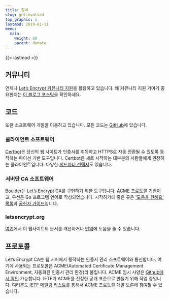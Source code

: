 ```yaml
---
title: 참여
slug: getinvolved
top_graphic: 5
lastmod: 2019-01-11
menu:
  main:
    weight: 60
    parent: donate
---
```


{{< lastmod >}}

## 커뮤니티

언제나 [Let’s Encrypt 커뮤니티 지원](https://community.letsencrypt.org/)을 활용하고 있습니다. 왜 커뮤니티 지원 기여가 중요한지는 [이 블로그 포스팅](https://letsencrypt.org/2015/08/13/lets-encrypt-community-support.html)을 확인하세요.

## 코드

또한 소프트웨어 개발을 이용하고 있습니다. 모든 코드는 [GitHub](https://github.com/letsencrypt/)에 있습니다.

### 클라이언트 소프트웨어

[Certbot](https://github.com/certbot/certbot)은 당신의 웹 사이트가 인증서를 취득하고 HTTPS로 자동 전환될 수 있도록 동작하는 파이선 기반 도구입니다. Certbot은 새로 시작하는 대부분의 사람들에게 권장하는 클라이언트입니다. 다양한 [써드파티 선택지](https://letsencrypt.org/docs/client-options/)도 있습니다.

### 서버단 CA 소프트웨어

[Boulder](https://github.com/letsencrypt/boulder)는 Let’s Encrypt CA를 구현하기 위한 도구입니다. [ACME](https://github.com/ietf-wg-acme/acme) 프로토콜 기반이고, 우선은 Go 프로그램 언어로 작성되었습니다. 시작하기에 좋은 곳은 ['도움을 원해요' 목록](https://github.com/letsencrypt/boulder/labels/help%20wanted)과 [공헌자 가이드](https://github.com/letsencrypt/boulder/blob/master/CONTRIBUTING.md)입니다.

### letsencrypt.org

[여기](https://github.com/letsencrypt/website)에서 이 웹사이트의 문서를 개선하거나 [번역](https://github.com/letsencrypt/website/blob/master/TRANSLATION.md)에 도움을 줄 수 있습니다.

## 프로토콜

Let’s Encrypt CA는 웹 서버에서 동작하는 인증서 관리 소프트웨어와 통신합니다. 여기에 사용되는 프로토콜은 ACME(Automated Certificate Management Environment, 자동화된 인증서 관리 환경)라 불립니다. ACME 임시 사양은 [Github에서 확인](https://github.com/ietf-wg-acme/acme) 가능합니다. IETF가 ACME를 진정한 공개 표준으로 만들기 위해 작업 중입니다. 여러분도 [IETF 메일링 리스트](https://www.ietf.org/mailman/listinfo/acme)를 통해서 ACME 프로토콜 개발 토론에 참여할 수 있습니다.
